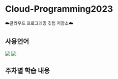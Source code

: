 # Cloud-Programming2023
☁️클라우드 프로그래밍 깃헙 저장소☁️
<h2>사용언어</h2>
<span>
<img src="https://img.shields.io/badge/django-%23092E20.svg?style=for-the-badge&logo=django&logoColor=white">
<img src="https://img.shields.io/badge/bootstrap-%23563D7C.svg?style=for-the-badge&logo=bootstrap&logoColor=white">
</span>
<h2>주차별 학습 내용 </h2>
